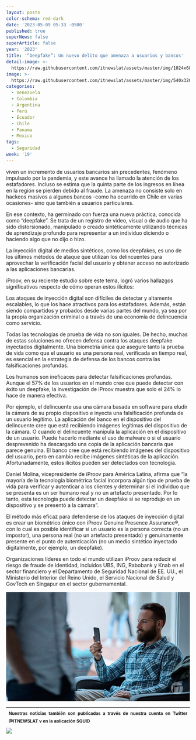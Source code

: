 ```yaml
---
layout: posts
color-schema: red-dark
date: '2023-05-09 05:33 -0500'
published: true
superNews: false
superArticle: false
year: '2023'
title: '“Deepfake”: Un nuevo delito que amenaza a usuarios y bancos'
detail-image: >-
  https://raw.githubusercontent.com/itnewslat/assets/master/img/1024x680/Seguridad-Celular-g.jpg
image: >-
  https://raw.githubusercontent.com/itnewslat/assets/master/img/540x320/Seguridad-Celular-p.jpg
categories:
  - Venezuela
  - Colombia
  - Argentina
  - Perú
  - Ecuador
  - Chile
  - Panama
  - Mexico
tags:
  - Seguridad
week: '19'
---
```

viven un incremento de usuarios bancarios sin precedentes, fenómeno impulsado por la pandemia, y este avance ha llamado la atención de los estafadores. Incluso se estima que la quinta parte de los ingresos en línea en la región se pierden debido al fraude. La amenaza no consiste solo en hackeos masivos a algunos bancos -como ha ocurrido en Chile en varias ocasiones- sino que también a usuarios particulares.
 
En ese contexto, ha germinado con fuerza una nueva práctica, conocida como “deepfake”. Se trata de un registro de video, visual o de audio que ha sido distorsionado, manipulado o creado sintéticamente utilizando técnicas de aprendizaje profundo para representar a un individuo diciendo o haciendo algo que no dijo o hizo.
 
La inyección digital de medios sintéticos, como los deepfakes, es uno de los últimos métodos de ataque que utilizan los delincuentes para aprovechar la verificación facial del usuario y obtener acceso no autorizado a las aplicaciones bancarias.
 
iProov, en su reciente estudio sobre este tema, logró varios hallazgos significativos respecto de cómo operan estos ilícitos:
 
Los ataques de inyección digital son difíciles de detectar y altamente escalables, lo que los hace atractivos para los estafadores. Además, están siendo compartidos y probados desde varias partes del mundo, ya sea por la propia organización criminal o a través de una economía de delincuencia como servicio.
 
Todas las tecnologías de prueba de vida no son iguales. De hecho, muchas de estas soluciones no ofrecen defensa contra los ataques deepfake inyectados digitalmente. Una biometría única que asegure tanto la prueba de vida como que el usuario es una persona real, verificada en tiempo real, es esencial en la estrategia de defensa de los bancos contra las falsificaciones profundas.
 
Los humanos son ineficaces para detectar falsificaciones profundas. Aunque el 57% de los usuarios en el mundo cree que puede detectar con éxito un deepfake, la investigación de iProov muestra que solo el 24% lo hace de manera efectiva.
 
Por ejemplo, el delincuente usa una cámara basada en software para eludir la cámara de su propio dispositivo e inyecta una falsificación profunda de un usuario legítimo. La aplicación del banco en el dispositivo del delincuente cree que está recibiendo imágenes legítimas del dispositivo de la cámara. O cuando el delincuente manipula la aplicación en el dispositivo de un usuario. Puede hacerlo mediante el uso de malware o si el usuario desprevenido ha descargado una copia de la aplicación bancaria que parece genuina. El banco cree que está recibiendo imágenes del dispositivo del usuario, pero en cambio recibe imágenes sintéticas de la aplicación. Afortunadamente, estos ilícitos pueden ser detectados con tecnología.
 
Daniel Molina, vicepresidente de iProov para América Latina, afirma que “la mayoría de la tecnología biométrica facial incorpora algún tipo de prueba de vida para verificar y autenticar a los clientes y determinar si el individuo que se presenta es un ser humano real y no un artefacto presentado. Por lo tanto, esta tecnología puede detectar un deepfake si se reprodujo en un dispositivo y se presentó a la cámara”.
 
El método más eficaz para defenderse de los ataques de inyección digital es crear un biométrico único con iProov Genuine Presence Assurance®, con lo cual es posible identificar si un usuario es la persona correcta (no un impostor), una persona real (no un artefacto presentado) y genuinamente presente en el punto de autenticación (no un medio sintético inyectado digitalmente, por ejemplo, un deepfake).
 
Organizaciones líderes en todo el mundo utilizan iProov para reducir el riesgo de fraude de identidad, incluidos UBS, ING, Rabobank y Knab en el sector financiero y el Departamento de Seguridad Nacional de EE. UU., el Ministerio del Interior del Reino Unido, el Servicio Nacional de Salud y GovTech en Singapur en el sector gubernamental.

![](https://raw.githubusercontent.com/itnewslat/assets/master/img/540x320/Seguridad-Celular-p.jpg)

<table style="height: 42px;" width="569">
<tbody>
<tr>
<td style="text-align: justify;"><sub><strong>Nuestras noticias también son publicadas a través de nuestra cuenta en Twitter <a href="https://twitter.com/itnewslat?lang=es">@ITNEWSLAT</a> y en la aplicación <a href="https://squidapp.co/en/">SQUID</a></strong></sub></td>
</tr>
</tbody>
</table>
<img src="https://tracker.metricool.com/c3po.jpg?hash=56f88a41e39ab42c063cc51676587a04"/>